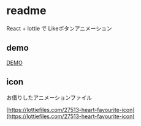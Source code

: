 # readme

React + lottie で Likeボタンアニメーション

## demo

[DEMO](https://react-lottie-like-button.firebaseapp.com)

## icon

お借りしたアニメーションファイル

[https://lottiefiles.com/27513-heart-favourite-icon](https://lottiefiles.com/27513-heart-favourite-icon)
